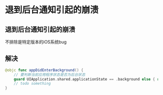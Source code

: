 # 退到后台通知引起的崩溃

<!--more-->
## 退到后台通知引起的崩溃
不排除是特定版本的iOS系统bug
## 解决
```swift
@objc func appDidEnterBackground() {
    // 要判断当前应用程序状态是否为后台状态
    guard UIApplication.shared.applicationState == .background else { return }
    // todo something
}
```
